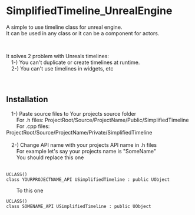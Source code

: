 # SimplifiedTimeline_UnrealEngine

A simple to use timeline class for unreal engine. 
<br/>It can be used in any class or it can be a component for actors.

<br/>

It solves 2 problem with Unreals timelines:<br/>
 1-) You can't duplicate or create timelines at runtime.<br/>
 2-) You can't use timelines in widgets, etc<br/><br/><br/>


<h2>Installation</h2>
 1-) Paste source files to Your projects source folder<br/>
  For .h files: ProjectRoot/Source/ProjectName/Public/SimplifiedTimeline<br/>
  For .cpp files: ProjectRoot/Source/ProjectName/Private/SimplifiedTimeline<br/><br/>
 2-) Change API name with your projects API name in .h files<br/>
  For example let's say your projects name is "SomeName"<br/>
  You should replace this one<br/><br/>
  
    UCLASS()
    class YOURPROJECTNAME_API USimplifiedTimeline : public UObject

  To this one<br/>
  
    UCLASS()
    class SOMENAME_API USimplifiedTimeline : public UObject
